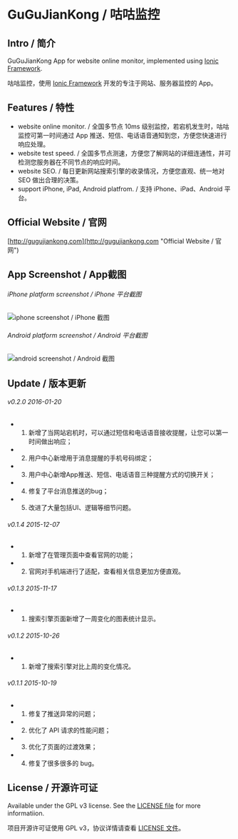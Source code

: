 # GuGuJianKong / 咕咕监控
## Intro / 简介
GuGuJianKong App for website online monitor, implemented using [Ionic Framework](http://ionicframework.com/ "Ionic official website").

咕咕监控，使用 [Ionic Framework](http://ionicframework.com/ "Ionic official website") 开发的专注于网站、服务器监控的 App。
## Features / 特性
* website online monitor. / 全国多节点 10ms 级别监控，若宕机发生时，咕咕监控可第一时间通过 App 推送、短信、电话语音通知到您，方便您快速进行响应处理。
* website test speed. / 全国多节点测速，方便您了解网站的详细连通性，并可检测您服务器在不同节点的响应时间。
* website SEO. / 每日更新网站搜索引擎的收录情况，方便您直观、统一地对 SEO 做出合理的决策。
* support iPhone, iPad, Android platfrom. / 支持 iPhone、iPad、Android 平台。

## Official Website / 官网 
[http://gugujiankong.com](http://gugujiankong.com "Official Website / 官网")

## App Screenshot /  App截图
###### iPhone platform screenshot / iPhone 平台截图
![iphone screenshot / iPhone 截图](https://github.com/ParryQiu/GuGuJianKong/blob/master/screenshot/screenshot_iphone.png?raw=true "iphone screenshot / iPhone 截图")
###### Android platform screenshot / Android 平台截图
![android screenshot / Android 截图](https://github.com/ParryQiu/GuGuJianKong/blob/master/screenshot/screenshot_android.png?raw=true "android screenshot / Android 截图")

## Update / 版本更新

###### v0.2.0 2016-01-20
* 1. 新增了当网站宕机时，可以通过短信和电话语音接收提醒，让您可以第一时间做出响应；
* 2. 用户中心新增用于消息提醒的手机号码绑定；
* 3. 用户中心新增App推送、短信、电话语音三种提醒方式的切换开关；
* 4. 修复了平台消息推送的bug；
* 5. 改进了大量包括UI、逻辑等细节问题。

###### v0.1.4 2015-12-07
* 1. 新增了在管理页面中查看官网的功能；
* 2. 官网对手机端进行了适配，查看相关信息更加方便直观。

###### v0.1.3 2015-11-17
* 1. 搜索引擎页面新增了一周变化的图表统计显示。

###### v0.1.2 2015-10-26
* 1. 新增了搜索引擎对比上周的变化情况。

###### v0.1.1 2015-10-19
* 1. 修复了推送异常的问题；
* 2. 优化了 API 请求的性能问题；
* 3. 优化了页面的过渡效果；
* 4. 修复了很多很多的 bug。

## License / 开源许可证
Available under the GPL v3 license. See the [LICENSE file](http://choosealicense.com/licenses/gpl-3.0/ "LICENSE file") for more informatiion.

项目开源许可证使用 GPL v3，协议详情请查看 [LICENSE 文件](http://choosealicense.com/licenses/gpl-3.0/ "LICENSE 文件")。